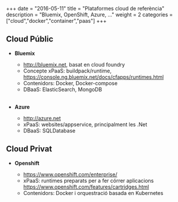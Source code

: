 +++
date        = "2016-05-11"
title       = "Plataformes cloud de referència"
description = "Bluemix, OpenShift, Azure, ..."
weight      = 2
categories  = ["cloud","docker","container","paas"]
+++

## Cloud Públic

* **Bluemix**
	- http://bluemix.net, basat en cloud foundry
	- Concepte xPaaS: buildpack/runtime, https://console.ng.bluemix.net/docs/cfapps/runtimes.html
	- Contenidors: Docker, Docker-compose
	- DBaaS: ElasticSearch, MongoDB <br /><br />

* **Azure**
	- http://azure.net
	- xPaaS: websites/appservice, principalment les .Net
	- DBaaS: SQLDatabase

## Cloud Privat

* **Openshift**

	- https://www.openshift.com/enterprise/
	- xPaaS: runtimes preparats per a fer córrer aplicacions https://www.openshift.com/features/cartridges.html
	- Contenidors: Docker i orquestració basada en Kubernetes

